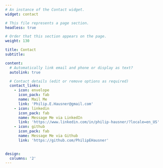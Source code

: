 ```yaml
---
# An instance of the Contact widget.
widget: contact

# This file represents a page section.
headless: true

# Order that this section appears on the page.
weight: 130

title: Contact
subtitle:

content:
  # Automatically link email and phone or display as text?
  autolink: true

  # Contact details (edit or remove options as required)
  contact_links:
    - icon: envelope
      icon_pack: fab
      name: Mail Me
      link: 'Philip.E.Hausner@gmail.com'
    - icon: linkedin
      icon_pack: fab
      name: Message Me via LinkedIn
      link: 'https://www.linkedin.com/in/philip-hausner/?locale=en_US'
    - icon: github
      icon_pack: fab
      name: Message Me via Github
      link: 'https://github.com/PhilipEHausner'
    

design:
  columns: '2'
---
```

